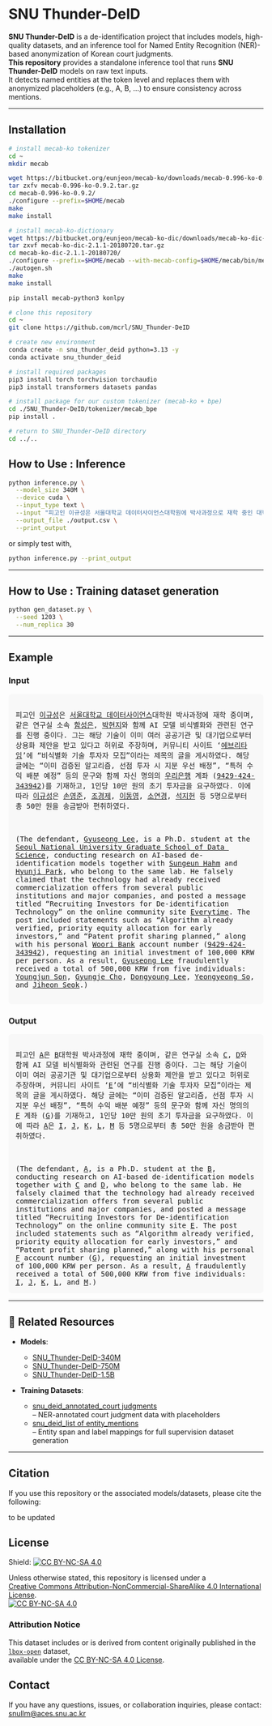 # SNU Thunder-DeID

**SNU Thunder-DeID** is a de-identification project that includes models, high-quality datasets, and an inference tool for Named Entity Recognition (NER)-based anonymization of Korean court judgments.  
**This repository** provides a standalone inference tool that runs **SNU Thunder-DeID** models on raw text inputs.  
It detects named entities at the token level and replaces them with anonymized placeholders (e.g., A, B, ...) to ensure consistency across mentions.

---

## Installation 

```bash
# install mecab-ko tokenizer
cd ~
mkdir mecab

wget https://bitbucket.org/eunjeon/mecab-ko/downloads/mecab-0.996-ko-0.9.2.tar.gz
tar zxfv mecab-0.996-ko-0.9.2.tar.gz
cd mecab-0.996-ko-0.9.2/
./configure --prefix=$HOME/mecab
make
make install

# install mecab-ko-dictionary
wget https://bitbucket.org/eunjeon/mecab-ko-dic/downloads/mecab-ko-dic-2.1.1-20180720.tar.gz
tar zxvf mecab-ko-dic-2.1.1-20180720.tar.gz
cd mecab-ko-dic-2.1.1-20180720/
./configure --prefix=$HOME/mecab --with-mecab-config=$HOME/mecab/bin/mecab-config
./autogen.sh
make
make install

pip install mecab-python3 konlpy

# clone this repository
cd ~
git clone https://github.com/mcrl/SNU_Thunder-DeID

# create new environment
conda create -n snu_thunder_deid python=3.13 -y
conda activate snu_thunder_deid

# install required packages
pip3 install torch torchvision torchaudio
pip3 install transformers datasets pandas

# install package for our custom tokenizer (mecab-ko + bpe)
cd ./SNU_Thunder-DeID/tokenizer/mecab_bpe
pip install .

# return to SNU_Thunder-DeID directory
cd ../..
```

## How to Use : Inference
```bash
python inference.py \
  --model_size 340M \
  --device cuda \
  --input_type text \
  --input "피고인 이규성은 서울대학교 데이터사이언스대학원에 박사과정으로 재학 중인 대학원생이며..." \
  --output_file ./output.csv \
  --print_output
```

or simply test with,

```bash
python inference.py --print_output
```

---

## How to Use : Training dataset generation
```bash
python gen_dataset.py \
  --seed 1203 \
  --num_replica 30
```

---


## Example

### Input
<div style="background:#f8f8f8; padding:1em; border-radius:6px; font-family:monospace; white-space:pre-wrap;">
피고인 <u>이규성</u>은 <u>서울대학교 데이터사이언스</u>대학원 박사과정에 재학 중이며, 같은 연구실 소속 <u>함성은</u>, <u>박현지</u>와 함께 AI 모델 비식별화와 관련된 연구를 진행 중이다. 그는 해당 기술이 이미 여러 공공기관 및 대기업으로부터 상용화 제안을 받고 있다고 허위로 주장하며, 커뮤니티 사이트 ‘<u>에브리타임</u>’에 “비식별화 기술 투자자 모집”이라는 제목의 글을 게시하였다. 해당 글에는 “이미 검증된 알고리즘, 선점 투자 시 지분 우선 배정”, “특허 수익 배분 예정” 등의 문구와 함께 자신 명의의 <u>우리은행</u> 계좌 (<u>9429-424-343942</u>)를 기재하고, 1인당 10만 원의 초기 투자금을 요구하였다. 이에 따라 <u>이규성</u>은 <u>손영준</u>, <u>조경제</u>, <u>이동영</u>, <u>소연경</u>, <u>석지헌</u> 등 5명으로부터 총 50만 원을 송금받아 편취하였다.  
<br><br>
(The defendant, <u>Gyuseong Lee</u>, is a Ph.D. student at the <u>Seoul National University Graduate School of Data Science</u>, conducting research on AI-based de-identification models together with <u>Sungeun Hahm</u> and <u>Hyunji Park</u>, who belong to the same lab. He falsely claimed that the technology had already received commercialization offers from several public institutions and major companies, and posted a message titled “Recruiting Investors for De-identification Technology” on the online community site <u>Everytime</u>. The post included statements such as “Algorithm already verified, priority equity allocation for early investors,” and “Patent profit sharing planned,” along with his personal <u>Woori Bank</u> account number (<u>9429-424-343942</u>), requesting an initial investment of 100,000 KRW per person. As a result, <u>Gyuseong Lee</u> fraudulently received a total of 500,000 KRW from five individuals: <u>Youngjun Son</u>, <u>Gyungje Cho</u>, <u>Dongyoung Lee</u>, <u>Yeongyeong So</u>, and <u>Jiheon Seok</u>.)

</div>

### Output
<div style="background:#f8f8f8; padding:1em; border-radius:6px; font-family:monospace; white-space:pre-wrap;">
피고인 <u>A</u>은 <u>B</u>대학원 박사과정에 재학 중이며, 같은 연구실 소속 <u>C</u>, <u>D</u>와 함께 AI 모델 비식별화와 관련된 연구를 진행 중이다. 그는 해당 기술이 이미 여러 공공기관 및 대기업으로부터 상용화 제안을 받고 있다고 허위로 주장하며, 커뮤니티 사이트 ‘<u>E</u>’에 “비식별화 기술 투자자 모집”이라는 제목의 글을 게시하였다. 해당 글에는 “이미 검증된 알고리즘, 선점 투자 시 지분 우선 배정”, “특허 수익 배분 예정” 등의 문구와 함께 자신 명의의 <u>F</u> 계좌 (<u>G</u>)를 기재하고, 1인당 10만 원의 초기 투자금을 요구하였다. 이에 따라 <u>A</u>은 <u>I</u>, <u>J</u>, <u>K</u>, <u>L</u>, <u>M</u> 등 5명으로부터 총 50만 원을 송금받아 편취하였다.
<br><br>
(The defendant, <u>A</u>, is a Ph.D. student at the <u>B</u>, conducting research on AI-based de-identification models together with <u>C</u> and <u>D</u>, who belong to the same lab. He falsely claimed that the technology had already received commercialization offers from several public institutions and major companies, and posted a message titled “Recruiting Investors for De-identification Technology” on the online community site <u>E</u>. The post included statements such as “Algorithm already verified, priority equity allocation for early investors,” and “Patent profit sharing planned,” along with his personal <u>F</u> account number (<u>G</u>), requesting an initial investment of 100,000 KRW per person. As a result, <u>A</u> fraudulently received a total of 500,000 KRW from five individuals: <u>I</u>, <u>J</u>, <u>K</u>, <u>L</u>, and <u>M</u>.)
</div>

---

## 🔗 Related Resources

- **Models**:
  - [SNU_Thunder-DeID-340M](https://huggingface.co/thunder-research-group/SNU_Thunder-DeID-340M)
  - [SNU_Thunder-DeID-750M](https://huggingface.co/thunder-research-group/SNU_Thunder-DeID-750M)
  - [SNU_Thunder-DeID-1.5B](https://huggingface.co/thunder-research-group/SNU_Thunder-DeID-1.5B)

- **Training Datasets**:
  - [snu_deid_annotated_court judgments](https://huggingface.co/datasets/thunder-research-group/SNU_Thunder-DeID-annotated_court_judgments)  
    – NER-annotated court judgment data with placeholders
  - [snu_deid_list of entity_mentions](https://huggingface.co/datasets/thunder-research-group/SNU_Thunder-DeID-list_of_entity_mentions)  
    – Entity span and label mappings for full supervision dataset generation

---


## Citation

If you use this repository or the associated models/datasets, please cite the following:

to be updated


## License

Shield: [![CC BY-NC-SA 4.0][cc-by-nc-sa-shield]][cc-by-nc-sa]  

Unless otherwise stated, this repository is licensed under a  
[Creative Commons Attribution-NonCommercial-ShareAlike 4.0 International License][cc-by-nc-sa].  
[![CC BY-NC-SA 4.0][cc-by-nc-sa-image]][cc-by-nc-sa]

### Attribution Notice

This dataset includes or is derived from content originally published in the  
[`lbox-open`](https://huggingface.co/datasets/lbox/lbox-open) dataset,  
available under the [CC BY-NC-SA 4.0 License](https://creativecommons.org/licenses/by-nc-sa/4.0/).  

[cc-by-nc-sa]: http://creativecommons.org/licenses/by-nc-sa/4.0/  
[cc-by-nc-sa-image]: https://licensebuttons.net/l/by-nc-sa/4.0/88x31.png  
[cc-by-nc-sa-shield]: https://img.shields.io/badge/License-CC%20BY--NC--SA%204.0-lightgrey.svg  



## Contact

If you have any questions, issues, or collaboration inquiries, please contact: [snullm@aces.snu.ac.kr](mailto:snullm@aces.snu.ac.kr)
